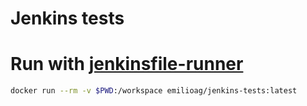 # Jenkins tests

# Run with [jenkinsfile-runner](https://github.com/jenkinsci/jenkinsfile-runner)

```sh
docker run --rm -v $PWD:/workspace emilioag/jenkins-tests:latest
```